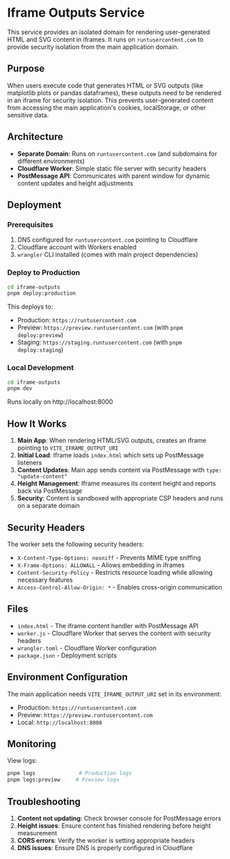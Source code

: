 # Iframe Outputs Service

This service provides an isolated domain for rendering user-generated HTML and SVG content in iframes. It runs on `runtusercontent.com` to provide security isolation from the main application domain.

## Purpose

When users execute code that generates HTML or SVG outputs (like matplotlib plots or pandas dataframes), these outputs need to be rendered in an iframe for security isolation. This prevents user-generated content from accessing the main application's cookies, localStorage, or other sensitive data.

## Architecture

- **Separate Domain**: Runs on `runtusercontent.com` (and subdomains for different environments)
- **Cloudflare Worker**: Simple static file server with security headers
- **PostMessage API**: Communicates with parent window for dynamic content updates and height adjustments

## Deployment

### Prerequisites

1. DNS configured for `runtusercontent.com` pointing to Cloudflare
2. Cloudflare account with Workers enabled
3. `wrangler` CLI installed (comes with main project dependencies)

### Deploy to Production

```bash
cd iframe-outputs
pnpm deploy:production
```

This deploys to:

- Production: `https://runtusercontent.com`
- Preview: `https://preview.runtusercontent.com` (with `pnpm deploy:preview`)
- Staging: `https://staging.runtusercontent.com` (with `pnpm deploy:staging`)

### Local Development

```bash
cd iframe-outputs
pnpm dev
```

Runs locally on http://localhost:8000

## How It Works

1. **Main App**: When rendering HTML/SVG outputs, creates an iframe pointing to `VITE_IFRAME_OUTPUT_URI`
2. **Initial Load**: Iframe loads `index.html` which sets up PostMessage listeners
3. **Content Updates**: Main app sends content via PostMessage with `type: "update-content"`
4. **Height Management**: Iframe measures its content height and reports back via PostMessage
5. **Security**: Content is sandboxed with appropriate CSP headers and runs on a separate domain

## Security Headers

The worker sets the following security headers:

- `X-Content-Type-Options: nosniff` - Prevents MIME type sniffing
- `X-Frame-Options: ALLOWALL` - Allows embedding in iframes
- `Content-Security-Policy` - Restricts resource loading while allowing necessary features
- `Access-Control-Allow-Origin: *` - Enables cross-origin communication

## Files

- `index.html` - The iframe content handler with PostMessage API
- `worker.js` - Cloudflare Worker that serves the content with security headers
- `wrangler.toml` - Cloudflare Worker configuration
- `package.json` - Deployment scripts

## Environment Configuration

The main application needs `VITE_IFRAME_OUTPUT_URI` set in its environment:

- Production: `https://runtusercontent.com`
- Preview: `https://preview.runtusercontent.com`
- Local: `http://localhost:8000`

## Monitoring

View logs:

```bash
pnpm logs              # Production logs
pnpm logs:preview     # Preview logs
```

## Troubleshooting

1. **Content not updating**: Check browser console for PostMessage errors
2. **Height issues**: Ensure content has finished rendering before height measurement
3. **CORS errors**: Verify the worker is setting appropriate headers
4. **DNS issues**: Ensure DNS is properly configured in Cloudflare
